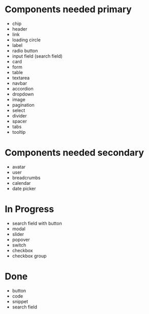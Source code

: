 # Components needed primary

- chip
- header
- link
- loading circle
- label
- radio button
- input field (search field)
- card
- form
- table
- textarea
- navbar
- accordion
- dropdown
- image
- pagination
- select
- divider
- spacer
- tabs
- tooltip

# Components needed secondary

- avatar
- user
- breadcrumbs
- calendar
- date picker

# In Progress

- search field with button
- modal
- slider
- popover
- switch
- checkbox
- checkbox group

# Done

- button
- code
- snippet
- search field
